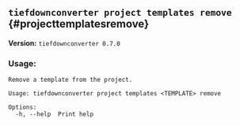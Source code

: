## `tiefdownconverter project templates remove` {#projecttemplatesremove}

**Version:** `tiefdownconverter 0.7.0`

### Usage:
```
Remove a template from the project.

Usage: tiefdownconverter project templates <TEMPLATE> remove

Options:
  -h, --help  Print help
```

